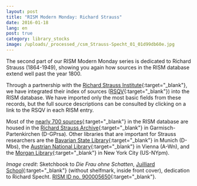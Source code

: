 ```yaml
---
layout: post
title: "RISM Modern Monday: Richard Strauss"
date: 2016-01-18
lang: en
post: true
category: library_stocks
image: /uploads/_processed_/csm_Strauss-Specht_01_01d99db60e.jpg
---
```



The second part of our RISM Modern Monday series is dedicated to Richard Strauss (1864-1949), showing you again how sources in the RISM database extend well past the year 1800.

Through a partnership with the [Richard Strauss Institute](http://www.richard-strauss-institut.de/rsqv.php3){:target="_blank"}, we have integrated their index of sources ([RSQV](http://www.rsi-rsqv.de/){:target="_blank"}) into the RISM database. We have imported only the most basic fields from these records, but the full source descriptions can be consulted by clicking on a link to the RSQV in each RISM entry.

Most of the [nearly 700 sources](https://opac.rism.info/metaopac/search?View=rism&author=11861911X){:target="_blank"} in the RISM database are housed in the [Richard Strauss Archive](https://opac.rism.info/metaopac/search?View=rism&author=11861911X&siglum=D-GPrsa){:target="_blank"} in Garmisch-Partenkirchen (D-GPrsa). Other libraries that are important for Strauss researchers are the [Bavarian State Library](https://opac.rism.info/metaopac/search?View=rism&author=11861911X&siglum=D-Mbs){:target="_blank"} in Munich (D-Mbs), the [Austrian National Library](https://opac.rism.info/metaopac/search?View=rism&author=11861911X&siglum=A-Wn){:target="_blank"} in Vienna (A-Wn), and the [Morgan Library](https://opac.rism.info/metaopac/search?View=rism&author=11861911X&siglum=US-NYpm){:target="_blank"} in New York City (US-NYpm).

_Image credit_: Sketchbook to _Die Frau ohne Schatten_, [Juilliard School](http://juilliardmanuscriptcollection.org/strauss-richard/strs_fos1/?manuscript=Die%20Frau%20ohne%20Schatten.%201st%20Act%20%28Sketches%29){:target="_blank"} (without shelfmark, inside front cover), dedication to Richard Specht. [RISM ID no. 900005650](https://opac.rism.info/search?id=900005650){:target="_blank"}.



<script type="text/javascript">var switchTo5x=true;</script><script type="text/javascript" src="http://w.sharethis.com/button/buttons.js"></script><script type="text/javascript">stLight.options({publisher: "9b601438-1ce1-49d8-bfd7-9cff5df54c17", doNotHash: false, doNotCopy: false, hashAddressBar: false});</script>